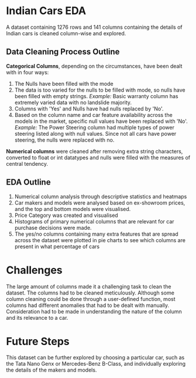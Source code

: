 # Indian Cars EDA
A dataset containing 1276 rows and 141 columns containing the details of Indian cars is cleaned column-wise and explored.

## Data Cleaning Process Outline
**Categorical Columns**, depending on the circumstances, have been dealt with in four ways:

1. The Nulls have been filled with the mode
2. The data is too varied for the nulls to be filled with mode, so nulls have been filled with empty strings. *Example:* Basic warranty column has extremely varied data with no landslide majority.
3. Columns with 'Yes' and Nulls have had nulls replaced by 'No'.
4. Based on the column name and car feature availability across the models in the market, specific null values have been replaced with 'No'. *Example:* The Power Steering column had multiple types of power steering listed along with null values. Since not all cars have power steering, the nulls were replaced with no.

**Numerical columns** were cleaned after removing extra string characters, converted to float or int datatypes and nulls were filled with the measures of central tendency.

## EDA Outline
1. Numerical column analysis through descriptive statistics and heatmaps
2. Car makers and models were analysed based on ex-showroom prices, and the top and bottom models were visualised.
3. Price Category was created and visualised
4. Histograms of primary numerical columns that are relevant for car purchase decisions were made.
5. The yes/no columns containing many extra features that are spread across the dataset were plotted in pie charts to see which columns are present in what percentage of cars

# Challenges 
The large amount of columns made it a challenging task to clean the dataset. The columns had to be cleaned meticulously. Although some column cleaning could be done through a user-defined function, most columns had different anomalies that had to be dealt with manually. Consideration had to be made in understanding the nature of the column and its relevance to a car.

# Future Steps
This dataset can be further explored by choosing a particular car, such as the Tata Nano Genx or Mercedes-Benz B-Class, and individually exploring the details of the makers and models.
